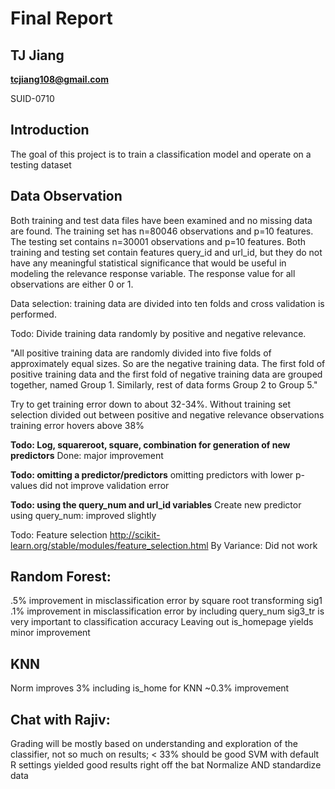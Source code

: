 # Final Report

## TJ Jiang

**tcjiang108@gmail.com**

SUID-0710

## Introduction
The goal of this project is to train a classification model and operate on a testing dataset

## Data Observation
Both training and test data files have been examined and no missing data are found. The training set has n=80046 observations and p=10 features. The testing set contains n=30001 observations and p=10 features. Both training and testing set contain features query_id and url_id, but they do not have any meaningful statistical significance that would be useful in modeling the relevance response variable. The response value for all observations are either 0 or 1.

Data selection: training data are divided into ten folds and cross validation is performed.

Todo: Divide training data randomly by positive and negative relevance.

"All positive training data are randomly divided into five folds of approximately equal sizes. So are the negative training data. The first fold of positive training data and the first fold of negative training data are grouped together, named Group 1. Similarly, rest of data forms Group 2 to Group 5."

Try to get training error down to about 32-34%. Without training set selection divided out between positive and negative relevance observations training error hovers above 38%

**Todo: Log, squareroot, square, combination for generation of new predictors**
Done: major improvement

**Todo: omitting a predictor/predictors**
omitting predictors with lower p-values did not improve validation error

**Todo: using the query_num and url_id variables**
Create new predictor using query_num: improved slightly

Todo: Feature selection
http://scikit-learn.org/stable/modules/feature_selection.html
By Variance: Did not work

## Random Forest:
.5% improvement in misclassification error by square root transforming sig1
.1% improvement in misclassification error by including query_num
sig3_tr is very important to classification accuracy
Leaving out is_homepage yields minor improvement

## KNN
Norm improves 3%
including is_home for KNN ~0.3% improvement

## Chat with Rajiv:
Grading will be mostly based on understanding and exploration of the classifier, not so much on results; < 33% should be good
SVM with default R settings yielded good results right off the bat
Normalize AND standardize data
